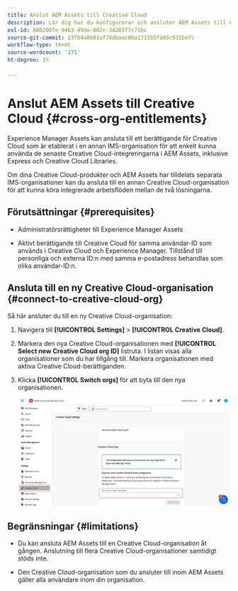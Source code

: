 ```yaml
---
title: Anslut AEM Assets till Creative Cloud
description: Lär dig hur du konfigurerar och ansluter AEM Assets till Creative Cloud. Anslut till ett berättigande för Creative Cloud som har tilldelats en annan IMS-organisation för att enkelt kunna använda de senaste Creative Cloud-integreringarna i AEM Assets, inklusive Express och Creative Cloud Libraries.
exl-id: 880200fe-94b3-49de-802c-34283f7c71bc
source-git-commit: 237b4a8e01af74dbaac0ba1715b5fa95c931be7c
workflow-type: tm+mt
source-wordcount: '271'
ht-degree: 1%

---
```


# Anslut AEM Assets till Creative Cloud  {#cross-org-entitlements}

Experience Manager Assets kan ansluta till ett berättigande för Creative Cloud som är etablerat i en annan IMS-organisation för att enkelt kunna använda de senaste Creative Cloud-integreringarna i AEM Assets, inklusive Express och Creative Cloud Libraries.

Om dina Creative Cloud-produkter och AEM Assets har tilldelats separata IMS-organisationer kan du ansluta till en annan Creative Cloud-organisation för att kunna köra integrerade arbetsflöden mellan de två lösningarna.

## Förutsättningar {#prerequisites}

* Administratörsrättigheter till Experience Manager Assets

* Aktivt berättigande till Creative Cloud för samma användar-ID som används i Creative Cloud och Experience Manager. Tillstånd till personliga och externa ID:n med samma e-postadress behandlas som olika användar-ID:n.

## Ansluta till en ny Creative Cloud-organisation {#connect-to-creative-cloud-org}

Så här ansluter du till en ny Creative Cloud-organisation:

1. Navigera till **[!UICONTROL Settings]** > **[!UICONTROL Creative Cloud]**.

1. Markera den nya Creative Cloud-organisationen med **[!UICONTROL Select new Creative Cloud org ID]** listruta. I listan visas alla organisationer som du har tillgång till. Markera organisationen med aktiva Creative Cloud-berättiganden.

1. Klicka **[!UICONTROL Switch orgs]** för att byta till den nya organisationen.

   ![Korsorganisation](assets/cross-org-entitlements.png)

## Begränsningar {#limitations}

* Du kan ansluta AEM Assets till en Creative Cloud-organisation åt gången. Anslutning till flera Creative Cloud-organisationer samtidigt stöds inte.

* Den Creative Cloud-organisation som du ansluter till inom AEM Assets gäller alla användare inom din organisation.
